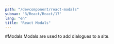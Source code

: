 ```yaml
---
path: "/devcomponent/react-modals"
subnav: "3/React/React/17"
lang: "en"
title: "React Modals"
---
```


#Modals
Modals are used to add dialogues to a site.
<reactmodal1 />